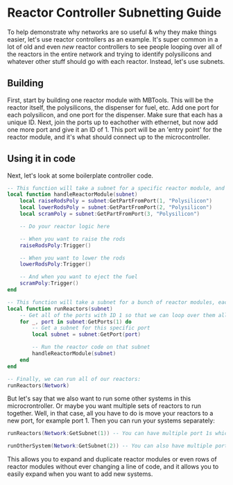 # Reactor Controller Subnetting Guide

To help demonstrate why networks are so useful & why they make things easier, let's use reactor controllers as an example. It's super common in a lot of old and even _new_ reactor controllers to see people looping over all of the reactors in the entire network and trying to identify polysilicons and whatever other stuff should go with each reactor. Instead, let's use subnets.

## Building

First, start by building one reactor module with MBTools. This will be the reactor itself, the polysilicons, the dispenser for fuel, etc. Add one port for each polysilicon, and one port for the dispenser. Make sure that each has a unique ID. Next, join the ports up to eachother with ethernet, but now add one more port and give it an ID of 1. This port will be an 'entry point' for the reactor module, and it's what should connect up to the microcontroller.

## Using it in code

Next, let's look at some boilerplate controller code.

```lua
-- This function will take a subnet for a specific reactor module, and it'll do all of the logic that you want
local function handleReactorModule(subnet)
    local raiseRodsPoly = subnet:GetPartFromPort(1, "Polysilicon")
    local lowerRodsPoly = subnet:GetPartFromPort(2, "Polysilicon")
    local scramPoly = subnet:GetPartFromPort(3, "Polysilicon")

    -- Do your reactor logic here

    -- When you want to raise the rods
    raiseRodsPoly:Trigger()

    -- When you want to lower the rods
    lowerRodsPoly:Trigger()

    -- And when you want to eject the fuel
    scramPoly:Trigger()
end

-- This function will take a subnet for a bunch of reactor modules, each on port 1, and it'll run all of the reactor code for them all
local function runReactors(subnet)
    -- Get all of the ports with ID 1 so that we can loop over them all, these are all of our reactor modules
    for _, port in subnet:GetPorts(1) do
        -- Get a subnet for this specific port
        local subnet = subnet:GetPort(port)

        -- Run the reactor code on that subnet
        handleReactorModule(subnet)
    end
end

-- Finally, we can run all of our reactors:
runReactors(Network)
```

But let's say that we also want to run some other systems in this microcrontroller. Or maybe you want multiple sets of reactors to run together. Well, in that case, all you have to do is move your reactors to a new port, for example port 1. Then you can run your systems separately:

```lua
runReactors(Network:GetSubnet(1)) -- You can have multiple port 1s which are each a row of reactor modules

runOtherSystem(Network:GetSubnet(2)) -- You can also have multiple port 2s, which run some other system, for example ship thrusters
```

This allows you to expand and duplicate reactor modules or even rows of reactor modules without ever changing a line of code, and it allows you to easily expand when you want to add new systems.
